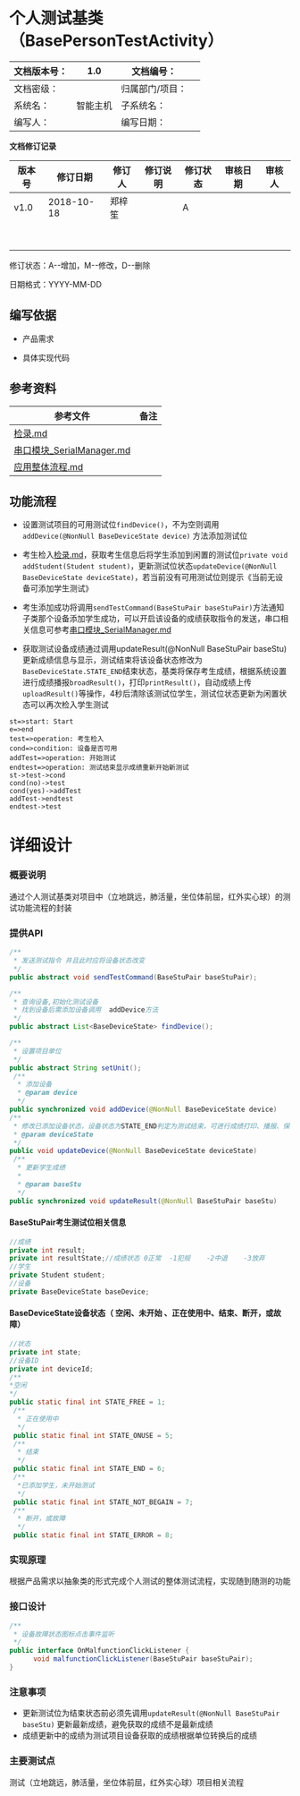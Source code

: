 # 个人测试基类（BasePersonTestActivity）



 



| 文档版本号： | 1.0      | 文档编号：      |      |
| ------------ | -------- | --------------- | ---- |
| 文档密级：   |          | 归属部门/项目： |      |
| 系统名：     | 智能主机 | 子系统名：      |      |
| 编写人：     |          | 编写日期：      |      |

 

 

 

**文档修订记录**

| **版本号** | **修订日期** | **修订人** | **修订说明** | **修订状态** | **审核日期** | **审核人** |
| ---------- | ------------ | ---------- | ------------ | ------------ | ------------ | ---------- |
| v1.0       | 2018-10-18   | 郑梓笙     |              | A            |              |            |
|            |              |            |              |              |              |            |
|            |              |            |              |              |              |            |
|            |              |            |              |              |              |            |
|            |              |            |              |              |              |            |
|            |              |            |              |              |              |            |
|            |              |            |              |              |              |            |
|            |              |            |              |              |              |            |
|            |              |            |              |              |              |            |

修订状态：A--增加，M--修改，D--删除

日期格式：YYYY-MM-DD



## 编写依据

- 产品需求

- 具体实现代码

  

## **参考资料**

| **参考文件**                  | **备注** |
| ----------------------------- | -------- |
| [检录.md](检录.md)            |          |
| [串口模块_SerialManager.md]() |          |
| [应用整体流程.md]()           |          |

## 

## 功能流程

- 设置测试项目的可用测试位`findDevice()`，不为空则调用`addDevice(@NonNull BaseDeviceState device)` 方法添加测试位

- 考生检入[检录.md](检录.md)，获取考生信息后将学生添加到闲置的测试位`private void addStudent(Student student)`，更新测试位状态`updateDevice(@NonNull BaseDeviceState deviceState)`，若当前没有可用测试位则提示《当前无设备可添加学生测试》

- 考生添加成功将调用`sendTestCommand(BaseStuPair baseStuPair)`方法通知子类那个设备添加学生成功，可以开启该设备的成绩获取指令的发送，串口相关信息可参考[串口模块_SerialManager.md]()

- 获取测试设备成绩通过调用updateResult(@NonNull BaseStuPair baseStu)更新成绩信息与显示，测试结束将该设备状态修改为`BaseDeviceState.STATE_END`结束状态，基类将保存考生成绩，根据系统设置进行成绩播报`broadResult()`，打印`printResult()`，自动成绩上传`uploadResult()`等操作，4秒后清除该测试位学生，测试位状态更新为闲置状态可以再次检入学生测试



```flow
st=>start: Start
e=>end 
test=>operation: 考生检入  
cond=>condition: 设备是否可用 
addTest=>operation: 开始测试  
endtest=>operation: 测试结束显示成绩重新开始新测试  
st->test->cond
cond(no)->test
cond(yes)->addTest
addTest->endtest
endtest->test
```



# **详细设计**

### 概要说明

通过个人测试基类对项目中（立地跳远，肺活量，坐位体前屈，红外实心球）的测试功能流程的封装



### 提供API

``` java
/**
 * 发送测试指令 并且此时应将设备状态改变
 */
public abstract void sendTestCommand(BaseStuPair baseStuPair);

/**
 * 查询设备,初始化测试设备
 * 找到设备后需添加设备调用  addDevice方法
 */
public abstract List<BaseDeviceState> findDevice();

/**
 * 设置项目单位
 */
public abstract String setUnit();
 /**
  * 添加设备
  * @param device
  */
public synchronized void addDevice(@NonNull BaseDeviceState device) 
/**
 * 修改已添加设备状态，设备状态为STATE_END判定为测试结束，可进行成绩打印、播报、保存
 * @param deviceState
 */
public void updateDevice(@NonNull BaseDeviceState deviceState) 
 /**
  * 更新学生成绩
  *
  * @param baseStu
  */
public synchronized void updateResult(@NonNull BaseStuPair baseStu) 
```

#### BaseStuPair考生测试位相关信息

``` java
//成绩
private int result;
private int resultState;//成绩状态 0正常  -1犯规    -2中退    -3放弃
//学生
private Student student;
//设备
private BaseDeviceState baseDevice;
```

#### BaseDeviceState设备状态（ 空闲、未开始 、正在使用中、结束、断开，或故障）

``` java
//状态   
private int state;
//设备ID
private int deviceId;
/**
*空闲
*/
public static final int STATE_FREE = 1;
 /**
  * 正在使用中
  */
 public static final int STATE_ONUSE = 5;
 /**
  * 结束
  */
 public static final int STATE_END = 6;
 /**
  *已添加学生，未开始测试
  */
 public static final int STATE_NOT_BEGAIN = 7;
 /**
  * 断开，或故障
  */
 public static final int STATE_ERROR = 8;
```





### 实现原理

根据产品需求以抽象类的形式完成个人测试的整体测试流程，实现随到随测的功能

### **接口设计**

``` java
/**
 * 设备故障状态图标点击事件监听
 */
public interface OnMalfunctionClickListener {
      void malfunctionClickListener(BaseStuPair baseStuPair);
}
```



### 注意事项

- 更新测试位为结束状态前必须先调用`updateResult(@NonNull BaseStuPair baseStu)` 更新最新成绩，避免获取的成绩不是最新成绩
- 成绩更新中的成绩为测试项目设备获取的成绩根据单位转换后的成绩



### 主要测试点

测试（立地跳远，肺活量，坐位体前屈，红外实心球）项目相关流程





